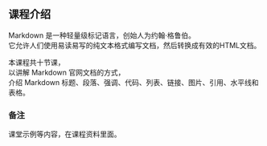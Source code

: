 课程介绍
-------

Markdown 是一种轻量级标记语言，创始人为约翰·格鲁伯。   
它允许人们使用易读易写的纯文本格式编写文档，然后转换成有效的HTML文档。

本课程共十节课，  
以讲解 Markdown 官网文档的方式，  
介绍 Markdown 标题、段落、强调、代码、列表、链接、图片、引用、水平线和表格。

### 备注

课堂示例等内容，在课程资料里面。
